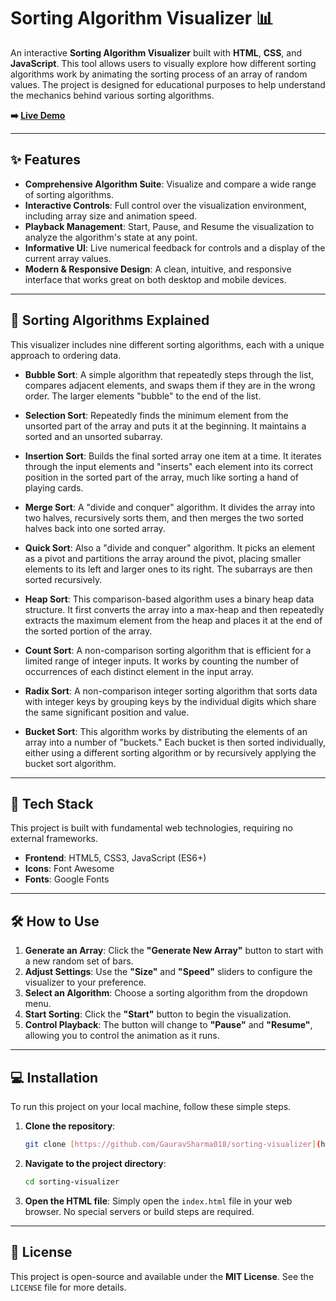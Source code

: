 # Sorting Algorithm Visualizer 📊

An interactive **Sorting Algorithm Visualizer** built with **HTML**, **CSS**, and **JavaScript**. This tool allows users to visually explore how different sorting algorithms work by animating the sorting process of an array of random values. The project is designed for educational purposes to help understand the mechanics behind various sorting algorithms.



**➡️ [Live Demo](https://your-github-username.github.io/sorting-visualizer/)**

---
## ✨ Features

* **Comprehensive Algorithm Suite**: Visualize and compare a wide range of sorting algorithms.
* **Interactive Controls**: Full control over the visualization environment, including array size and animation speed.
* **Playback Management**: Start, Pause, and Resume the visualization to analyze the algorithm's state at any point.
* **Informative UI**: Live numerical feedback for controls and a display of the current array values.
* **Modern & Responsive Design**: A clean, intuitive, and responsive interface that works great on both desktop and mobile devices.

---
## 🧠 Sorting Algorithms Explained

This visualizer includes nine different sorting algorithms, each with a unique approach to ordering data.

* **Bubble Sort**: A simple algorithm that repeatedly steps through the list, compares adjacent elements, and swaps them if they are in the wrong order. The larger elements "bubble" to the end of the list.

* **Selection Sort**: Repeatedly finds the minimum element from the unsorted part of the array and puts it at the beginning. It maintains a sorted and an unsorted subarray.

* **Insertion Sort**: Builds the final sorted array one item at a time. It iterates through the input elements and "inserts" each element into its correct position in the sorted part of the array, much like sorting a hand of playing cards.

* **Merge Sort**: A "divide and conquer" algorithm. It divides the array into two halves, recursively sorts them, and then merges the two sorted halves back into one sorted array.

* **Quick Sort**: Also a "divide and conquer" algorithm. It picks an element as a pivot and partitions the array around the pivot, placing smaller elements to its left and larger ones to its right. The subarrays are then sorted recursively.

* **Heap Sort**: This comparison-based algorithm uses a binary heap data structure. It first converts the array into a max-heap and then repeatedly extracts the maximum element from the heap and places it at the end of the sorted portion of the array.

* **Count Sort**: A non-comparison sorting algorithm that is efficient for a limited range of integer inputs. It works by counting the number of occurrences of each distinct element in the input array.

* **Radix Sort**: A non-comparison integer sorting algorithm that sorts data with integer keys by grouping keys by the individual digits which share the same significant position and value.

* **Bucket Sort**: This algorithm works by distributing the elements of an array into a number of "buckets." Each bucket is then sorted individually, either using a different sorting algorithm or by recursively applying the bucket sort algorithm.

---
## 🚀 Tech Stack

This project is built with fundamental web technologies, requiring no external frameworks.

* **Frontend**: HTML5, CSS3, JavaScript (ES6+)
* **Icons**: Font Awesome
* **Fonts**: Google Fonts

---
## 🛠️ How to Use

1.  **Generate an Array**: Click the **"Generate New Array"** button to start with a new random set of bars.
2.  **Adjust Settings**: Use the **"Size"** and **"Speed"** sliders to configure the visualizer to your preference.
3.  **Select an Algorithm**: Choose a sorting algorithm from the dropdown menu.
4.  **Start Sorting**: Click the **"Start"** button to begin the visualization.
5.  **Control Playback**: The button will change to **"Pause"** and **"Resume"**, allowing you to control the animation as it runs.

---
## 💻 Installation

To run this project on your local machine, follow these simple steps.

1.  **Clone the repository**:
    ```bash
    git clone [https://github.com/GauravSharma018/sorting-visualizer](https://github.com/GauravSharma018/Sorting-Algorithm-Visualizer]
    ```

2.  **Navigate to the project directory**:
    ```bash
    cd sorting-visualizer
    ```

3.  **Open the HTML file**:
    Simply open the `index.html` file in your web browser. No special servers or build steps are required.

---
## 📄 License

This project is open-source and available under the **MIT License**. See the `LICENSE` file for more details.
